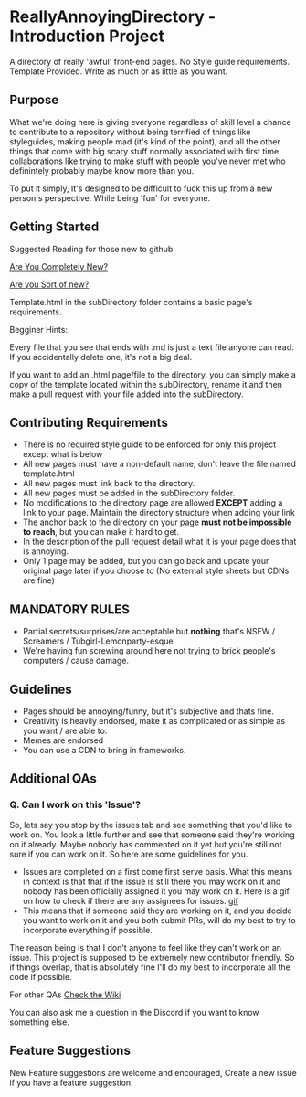 # ReallyAnnoyingDirectory - Introduction Project

A directory of really 'awful' front-end pages. No Style guide requirements. Template Provided. Write as much or as little as you want. 

## Purpose 

What we're doing here is giving everyone regardless of skill level a chance to contribute to a repository without being terrified of things like styleguides, making people mad (it's kind of the point), and all the other things that come with big scary stuff normally associated with first time collaborations like trying to make stuff with people you've never met who definintely probably maybe know more than you. 

To put it simply, It's designed to be difficult to fuck this up from a new person's perspective. While being 'fun' for everyone.

## Getting Started

Suggested Reading for those new to github 

[Are You Completely New?](https://guides.github.com/activities/hello-world/)

[Are you Sort of new?](https://guides.github.com/activities/forking/)

Template.html  in the subDirectory folder contains a basic page's requirements.

Begginer Hints:

Every file that you see that ends with .md is just a text file anyone can read. If you accidentally delete one, it's not a big deal.

If you want to add an .html page/file to the directory, you can simply make a copy of the template located within the subDirectory, rename it and then make a pull request with your file added into the subDirectory.


## Contributing Requirements

* There is no required style guide to be enforced for only this project except what is below
* All new pages must have a non-default name, don't leave the file named template.html
* All new pages must link back to the directory.
* All new pages must be added in the subDirectory folder.
* No modifications to the directory page are allowed **EXCEPT** adding a link to your page. Maintain the directory structure when adding your link
* The anchor back to the directory on your page **must not be impossible to reach**, but you can make it hard to get.
* In the description of the pull request detail what it is your page does that is annoying.
* Only 1 page may be added, but you can go back and update your original page later if you choose to (No external style sheets but CDNs are fine)

## MANDATORY RULES

* Partial secrets/surprises/are acceptable but **nothing** that's NSFW / Screamers / Tubgirl-Lemonparty-esque
* We're having fun screwing around here not trying to brick people's computers / cause damage.

## Guidelines

* Pages should be annoying/funny, but it's subjective and thats fine.
* Creativity is heavily endorsed, make it as complicated or as simple as you want / are able to.
* Memes are endorsed
* You can use a CDN to bring in frameworks.

## Additional QAs

### Q. Can I work on this 'Issue'?

So, lets say you stop by the issues tab and see something that you'd like to work on. You look a little further and see that someone said they're working on it already. Maybe nobody has commented on it yet but you're still not sure if you can work on it. So here are some guidelines for you.

* Issues are completed on a first come first serve basis. What this means in context is that that if the issue is still there you may work on it and nobody has been officially assigned it you may work on it. Here is a gif on how to check if there are any assignees for issues. [gif](https://i.gyazo.com/f69aa4ec41124f0b603ca99e19ba595d.mp4)
* This means that if someone said they are working on it, and you decide you want to work on it and you both submit PRs, will do my best to try to incorporate everything if possible.

The reason being is that I don't anyone to feel like they can't work on an issue. This project is supposed to be extremely new contributor friendly. So if things overlap, that is absolutely fine I'll do my best to incorporate all the code if possible.

For other QAs [Check the Wiki](https://github.com/LearnDevelopmentPublic/ReallyAnnoyingDirectory/wiki)

You can also ask me a question in the Discord if you want to know something else.

## Feature Suggestions

New Feature suggestions are welcome and encouraged, Create a new issue if you have a feature suggestion.
